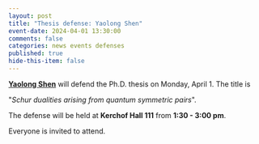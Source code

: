 ```yaml
---
layout: post
title: "Thesis defense: Yaolong Shen"
event-date: 2024-04-01 13:30:00
comments: false
categories: news events defenses
published: true
hide-this-item: false
---
```


[**Yaolong Shen**](https://sites.google.com/virginia.edu/yaolongshen) will defend the Ph.D. thesis on Monday, April 1. The title is 

"_Schur dualities arising from quantum symmetric pairs_".

The defense will be held at **Kerchof Hall 111** from **1:30 - 3:00 pm**.

Everyone is invited to attend.